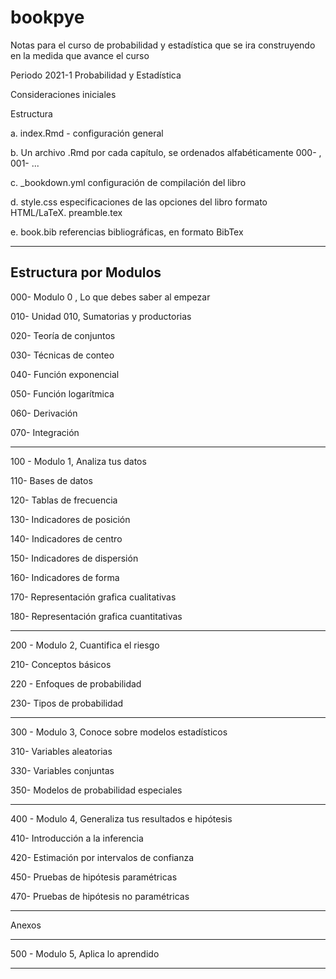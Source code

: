 # bookpye
Notas para el curso de probabilidad y estadística
que se ira construyendo en la medida que avance el curso

Periodo 2021-1
Probabilidad y Estadística 

Consideraciones iniciales

Estructura

a. index.Rmd  - configuración general

b. Un archivo .Rmd por cada capítulo, se ordenados alfabéticamente 000- , 001- ...

c. _bookdown.yml  configuración de compilación del libro

d. style.css   especificaciones de las opciones del libro formato HTML/LaTeX.    preamble.tex

e. book.bib  referencias bibliográficas, en formato BibTex


---

Estructura por Modulos
---

000-  Modulo 0 , Lo que debes saber al empezar

010-   Unidad 010, Sumatorias y productorias 

020-   Teoría de conjuntos

030-   Técnicas de conteo

040-   Función exponencial

050-   Función logarítmica

060-   Derivación

070-   Integración

---

100 - Modulo 1, Analiza tus datos

110- Bases de datos

120- Tablas de  frecuencia

130- Indicadores de posición

140- Indicadores de centro

150- Indicadores de dispersión

160- Indicadores de forma

170- Representación grafica cualitativas

180- Representación grafica cuantitativas

---

200 - Modulo 2, Cuantifica el riesgo

210- Conceptos básicos

220 - Enfoques de  probabilidad

230- Tipos de probabilidad


---

300 - Modulo 3, Conoce sobre modelos estadísticos


310- Variables aleatorias

330- Variables conjuntas

350- Modelos de probabilidad especiales


---

400 - Modulo 4, Generaliza tus resultados e hipótesis

410- Introducción a la inferencia 

420- Estimación por intervalos de confianza


450- Pruebas de hipótesis paramétricas


470- Pruebas de hipótesis no paramétricas



----

Anexos








---

500 - Modulo 5, Aplica lo aprendido

---






